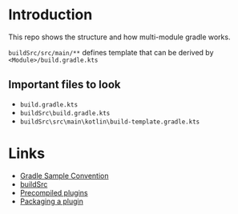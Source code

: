 # Introduction

This repo shows the structure and how multi-module gradle works.

`buildSrc/src/main/**` defines template that can be derived by `<Module>/build.gradle.kts`

## Important files to look

- `build.gradle.kts`
- `buildSrc\build.gradle.kts`
- `buildSrc\src\main\kotlin\build-template.gradle.kts`

# Links

- [Gradle Sample Convention](https://docs.gradle.org/current/samples/sample_convention_plugins.html#things_to_note)
- [buildSrc](https://docs.gradle.org/current/userguide/organizing_gradle_projects.html#sec:build_sources)
- [Precompiled plugins](https://docs.gradle.org/current/userguide/custom_plugins.html#sec:precompiled_plugins)
- [Packaging a plugin](https://docs.gradle.org/current/userguide/custom_plugins.html#sec:packaging_a_plugin)


